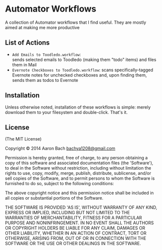 Automator Workflows
===================

A collection of Automator workflows that I find useful. They are mostly aimed at making me more productive

## List of Actions
* `Add Emails to Toodledo.workflow`:<br/>sends selected emails to Toodledo (making them "todo" items) and files them in Mail
* `Evernote Checkboxes to Toodledo.workflow`: scans specifically-tagged Evernote notes for unchecked checkboxes and, upon finding them, sends them as todos to Evernote

## Installation

Unless otherwise noted, installation of these workflows is simple: merely download them to your filesystem and double-click. That's it.

## License

(The MIT License)

Copyright © 2014 Aaron Bach bachya1208@gmail.com

Permission is hereby granted, free of charge, to any person obtaining a copy of this software and associated documentation files (the 'Software'), to deal in the Software without restriction, including without limitation the rights to use, copy, modify, merge, publish, distribute, sublicense, and/or sell copies of the Software, and to permit persons to whom the Software is furnished to do so, subject to the following conditions:

The above copyright notice and this permission notice shall be included in all copies or substantial portions of the Software.

THE SOFTWARE IS PROVIDED 'AS IS', WITHOUT WARRANTY OF ANY KIND, EXPRESS OR IMPLIED, INCLUDING BUT NOT LIMITED TO THE WARRANTIES OF MERCHANTABILITY, FITNESS FOR A PARTICULAR PURPOSE AND NONINFRINGEMENT. IN NO EVENT SHALL THE AUTHORS OR COPYRIGHT HOLDERS BE LIABLE FOR ANY CLAIM, DAMAGES OR OTHER LIABILITY, WHETHER IN AN ACTION OF CONTRACT, TORT OR OTHERWISE, ARISING FROM, OUT OF OR IN CONNECTION WITH THE SOFTWARE OR THE USE OR OTHER DEALINGS IN THE SOFTWARE.